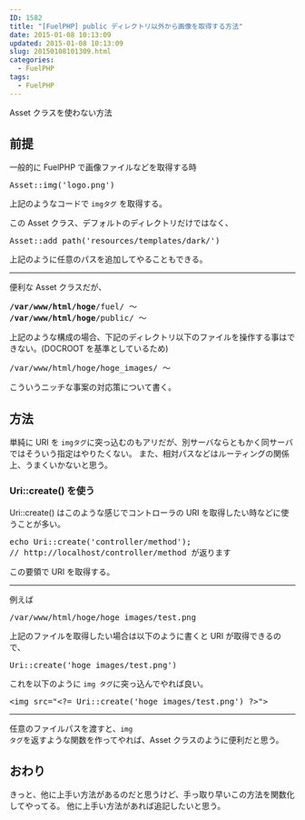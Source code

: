 ```yaml
---
ID: 1582
title: "[FuelPHP] public ディレクトリ以外から画像を取得する方法"
date: 2015-01-08 10:13:09
updated: 2015-01-08 10:13:09
slug: 20150108101309.html
categories:
  - FuelPHP
tags:
  - FuelPHP
---
```


Asset クラスを使わない方法

<!--more-->
<h2>前提</h2>
一般的に FuelPHP で画像ファイルなどを取得する時
<pre>Asset::img('logo.png')</pre>
上記のようなコードで <code>imgタグ</code> を取得する。

この Asset クラス、デフォルトのディレクトリだけではなく、

<pre>Asset::add_path('resources/templates/dark/')</pre>

上記のように任意のパスを追加してやることもできる。

<hr>
便利な Asset クラスだが、
<pre>
<b>/var/www/html/hoge</b>/fuel/ ～
<b>/var/www/html/hoge</b>/public/ ～
</pre>
上記のような構成の場合、下記のディレクトリ以下のファイルを操作する事はできない。(DOCROOT を基準としているため)
<pre>/var/www/html/hoge/hoge_images/ ～</pre>

こういうニッチな事案の対応策について書く。

<h2>方法</h2>
単純に URI を <code>imgタグ</code>に突っ込むのもアリだが、別サーバならともかく同サーバではそういう指定はやりたくない。
また、相対パスなどはルーティングの関係上、うまくいかないと思う。

<h3>Uri::create() を使う</h3>
Uri::create() はこのような感じでコントローラの URI を取得したい時などに使うことが多い。

<pre>echo Uri::create('controller/method');
// http://localhost/controller/method が返ります
</pre>

この要領で URI を取得する。

<hr>

例えば

<pre>/var/www/html/hoge/hoge_images/test.png</pre>

上記のファイルを取得したい場合は以下のように書くと URI が取得できるので、

<pre>Uri::create('hoge_images/test.png')</pre>

これを以下のように <code>img タグ</code>に突っ込んでやれば良い。

<pre class="linenums">&lt;img src="&lt;?= Uri::create('hoge_images/test.png') ?&gt;"&gt;</pre>

<hr>

任意のファイルパスを渡すと、<code>img タグ</code>を返すような関数を作ってやれば、Asset クラスのように便利だと思う。

<h2>おわり</h2>

きっと、他に上手い方法があるのだと思うけど、手っ取り早いこの方法を関数化してやってる。
他に上手い方法があれば追記したいと思う。
